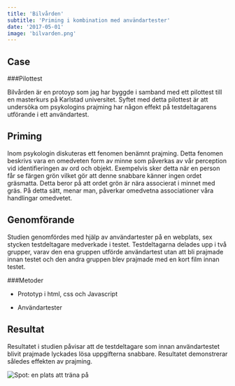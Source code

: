 ```yaml
---
title: 'Bilvården'
subtitle: 'Priming i kombination med användartester'
date: '2017-05-01'
image: 'bilvarden.png'
---
```


<div class="label-container">
<h2 class="label-1">Case</h2>

###Pilottest

Bilvården är en protoyp som jag har byggde i samband med ett pilottest till en masterkurs på Karlstad universitet. Syftet med detta pilottest är att undersöka om psykologins prajming har någon effekt på testdeltagarens utförande i ett användartest.

</div>

<div class="label-container">
<h2 class="label-1">Priming</h2>

Inom psykologin diskuteras ett fenomen benämnt prajming. Detta fenomen beskrivs vara en omedveten form av minne som påverkas av vår perception vid identifieringen av ord och objekt. Exempelvis sker detta när en person får se färgen grön vilket gör att denne snabbare känner ingen ordet gräsmatta. Detta beror på att ordet grön är nära associerat i minnet med gräs. På detta sätt, menar man, påverkar omedvetna associationer våra handlingar omedvetet.

</div>

<div class="label-container">
<h2 class="label-1">Genomförande</h2>

Studien genomfördes med hjälp av användartester på en webplats, sex stycken testdeltagare medverkade i testet. Testdeltagarna delades upp i två grupper, varav den ena gruppen utförde användartest utan att bli prajmade innan testet och den andra gruppen blev prajmade med en kort film innan testet.

###Metoder

- Prototyp i html, css och Javascript
- Användartester

  </div>

<div class="label-container">
<h2 class="label-1">Resultat</h2>

Resultatet i studien påvisar att de testdeltagare som innan användartestet blivit prajmade lyckades lösa uppgifterna snabbare. Resultatet demonstrerar således effekten av prajming.

</div>

<img src="spot-hel.png" alt="Spot: en plats att träna på">
